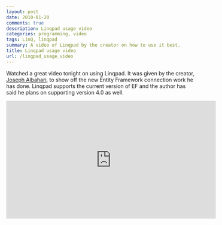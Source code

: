 ```yaml
---
layout: post
date: 2010-01-20
comments: true
description: Linqpad usage video
categories: programming, video
tags: LinQ, linqpad
summary: A video of Linqpad by the creator on how to use it best.
title: Linqpad usage video
url: /lingpad_usage_video
---
```


Watched a great video tonight on using Linqpad. It was given by the creator, [Joseph Albahari](http://www.albahari.com/), to show off the new Entity Framework connection work he has done. Linqpad supports the current version of EF and the author has said he plans on supporting version 4.0 as well.

<iframe width="560" height="315" src="http://www.youtube.com/embed/xELeRwyOO_g" frameborder="0" allowfullscreen></iframe>
